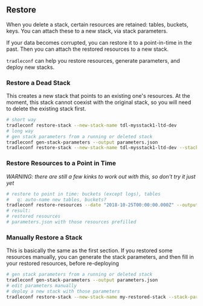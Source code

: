 
## Restore

When you delete a stack, certain resources are retained: tables, buckets, keys. You can attach these to a new stack, via stack parameters.

If your data becomes corrupted, you can restore it to a point-in-time in the past. Then you can attach the restored resources to a new stack.

`tradleconf` can help you restore resources, generate parameters, and deploy new stacks.

### Restore a Dead Stack

This creates a new stack that points to an existing one's resources. At the moment, this stack cannot coexist with the original stack, so you will need to delete the existing stack first.

```sh
# short way
tradleconf restore-stack --new-stack-name tdl-mysstack1-ltd-dev
# long way
# gen stack parameters from a running or deleted stack
tradleconf gen-stack-parameters --output parameters.json
tradleconf restore-stack --new-stack-name tdl-mysstack1-ltd-dev --stack-parameters parameters.json
```

### Restore Resources to a Point in Time

*WARNING: there are still a few kinks to work out with this, so don't try it just yet*

```sh
# restore to point in time: buckets (except logs), tables
#   q: auto-name new tables, buckets?
tradleconf restore-resources --date "2018-10-25T00:00:00.000Z" --output parameters.json
# result:
# restored resources
# parameters.json with those resources prefilled
```

### Manually Restore a Stack

This is basically the same as the first section. If you restored some resources manually, you can generate the stack parameters, and then fill in your restored resources, before re-deploying

```sh
# gen stack parameters from a running or deleted stack
tradleconf gen-stack-parameters --output parameters.json
# edit parameters manually
# deploy a new stack with those parameters
tradleconf restore-stack --new-stack-name my-restored-stack --stack-parameters parameters.json
```
